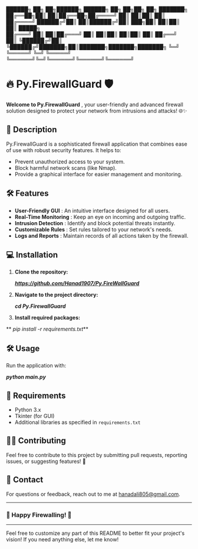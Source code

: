 ██████╗ ██╗   ██╗██████╗  ██████╗ ██╗     ██╗██╗     ██╗      ███████╗
██╔══██╗██║   ██║██╔══██╗██╔════╝ ██║     ██║██║     ██║      ██╔════╝
██████╔╝██║   ██║██████╔╝██║  ███╗██║     ██║██║     ██║      █████╗  
██╔═══╝ ██║   ██║██╔═══╝ ██║   ██║██║     ██║██║     ██║      ██╔══╝  
██║     ╚██████╔╝██║     ╚██████╔╝███████╗██║███████╗███████╗███████╗
╚═╝      ╚═════╝ ╚═╝      ╚═════╝ ╚══════╝╚═╝╚══════╝╚══════╝╚══════╝


# 🔥 Py.FirewallGuard 🛡️

 **Welcome to Py.FirewallGuard** , your user-friendly and advanced firewall solution designed to protect your network from intrusions and attacks! 🌐✨

## 📜 Description

Py.FirewallGuard is a sophisticated firewall application that combines ease of use with robust security features. It helps to:

* Prevent unauthorized access to your system.
* Block harmful network scans (like Nmap).
* Provide a graphical interface for easier management and monitoring.

## 🛠️ Features

* **User-Friendly GUI** : An intuitive interface designed for all users.
* **Real-Time Monitoring** : Keep an eye on incoming and outgoing traffic.
* **Intrusion Detection** : Identify and block potential threats instantly.
* **Customizable Rules** : Set rules tailored to your network's needs.
* **Logs and Reports** : Maintain records of all actions taken by the firewall.

## 💻 Installation

1. **Clone the repository:**

   ***https://github.com/Hanad1907/Py.FireWallGuard***

1. **Navigate to the project directory:**

   ***cd Py.FirewallGuard***

1. **Install required packages:**

** *pip install -r requirements.txt***

## 🛠️ Usage

Run the application with:

***python main.py***

## 📄 Requirements

* Python 3.x
* Tkinter (for GUI)
* Additional libraries as specified in `requirements.txt`

## 🧑‍💻 Contributing

Feel free to contribute to this project by submitting pull requests, reporting issues, or suggesting features! 🙌

## 📧 Contact

For questions or feedback, reach out to me at hanadali805@gmail.com.

---

### 🌟 Happy Firewalling! 🌟

---

Feel free to customize any part of this README to better fit your project's vision! If you need anything else, let me know!
